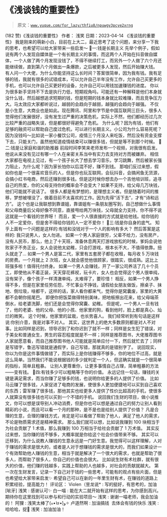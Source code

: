 # 《浅谈钱的重要性》

> 原文：[`www.yuque.com/for_lazy/thfiu8/npuwgy3pcye2xrng`](https://www.yuque.com/for_lazy/thfiu8/npuwgy3pcye2xrng)

<ne-h2 id="3ce3e006" data-lake-id="3ce3e006"><ne-heading-ext><ne-heading-anchor></ne-heading-anchor><ne-heading-fold></ne-heading-fold></ne-heading-ext><ne-heading-content><ne-text id="u972f4a20">(182 赞)《浅谈钱的重要性》</ne-text></ne-heading-content></ne-h2> <ne-p id="uefcc385b" data-lake-id="uefcc385b"><ne-text id="u63ebf7fd">作者： 浅笑</ne-text></ne-p> <ne-p id="u893af6ee" data-lake-id="u893af6ee"><ne-text id="u2443d675">日期：2023-04-14</ne-text></ne-p> <ne-p id="u3c141215" data-lake-id="u3c141215"><ne-text id="u7c4fc8f7">《浅谈钱的重要性》</ne-text></ne-p> <ne-p id="ube0a1228" data-lake-id="ube0a1228"><ne-text id="u53abc304">我是刚来的萌新小白，目前在上大二，最近思考了这个问题，来分享一下我的思考，也希望可以给大家带来一些启发～</ne-text></ne-p> <ne-p id="ua62ddf5f" data-lake-id="ua62ddf5f"><ne-text id="u1ace477e">🌵一:钱是长期主义</ne-text></ne-p> <ne-p id="u7cb72d0f" data-lake-id="u7cb72d0f"><ne-text id="uf5dbd1e6">先举个例子，假如说有两个人发现自媒体是一个有长期主义的事情，而这两个人开始在抖音做自媒体，一个人做了两个月发现没钱了，不得不继续打工，而另外一个人做了六个月还能继续做，直到第八个月做出一条爆款，之后被更多人发现，然后开始赚大钱。</ne-text></ne-p> <ne-p id="u6b8ee9a5" data-lake-id="u6b8ee9a5"><ne-text id="ud1b06a37">有人问一个大佬，为什么你能坚持这么长时间？答案很简单，因为我有钱。我有足够的钱，我就有很多的试错成本，可以允许自己半年没有工作，允许自己买更多的手机，也可以允许自己买更好的设备，允许自己可以用钱加速赚钱的进度。</ne-text></ne-p> <ne-p id="u60563463" data-lake-id="u60563463"><ne-text id="u237a9dac">你以为很多新手坚持不下去是执行力低，短期视角吗，可能还有一种解释是他们本身就没什么钱，然后越想追求短期的钱，但是短期的钱本身就比较难赚，而且竞争压力大。马太效应大家都听说过，越弱的会趋向于越弱，越强的会趋向于越强。</ne-text></ne-p> <ne-p id="u8e701805" data-lake-id="u8e701805"><ne-text id="uc9c61cc5">不仅是小生意，大商业也是如此。现在腾讯、阿里和字节是中国互联网三巨头，很多人觉得他们发展很好，没有发生过严重的决策危机，实际上不然，他们都经历过几次比较严重的战略失误，但是都很好得避免了危机。</ne-text></ne-p> <ne-p id="u9cddec80" data-lake-id="u9cddec80"><ne-text id="u5421db7d">为什么呢？因为有钱，他们有足够的融资可以帮助自己度过危机，可以进行长期主义。小公司为什么容易死呢？因为没钱吗～比如说一家小餐饮公司，疫情三个月没人来吃饭，然后没有资金支撑下去，只能关门，虽然他知道疫情结束可以赚很多钱，但就是等不到那个时候。</ne-text></ne-p> <ne-p id="u7e98e909" data-lake-id="u7e98e909"><ne-text id="uefc2e597">🌵二:钱是让家庭和谐的助推器</ne-text></ne-p> <ne-p id="uc2bc1291" data-lake-id="uc2bc1291"><ne-text id="u3fb984b4">前段时间李笑来老师发布一个视频，对我很有启发。他说从来没有见过有哪一个人在亲密关系当中有实力去支持对方而被嫌弃。</ne-text></ne-p> <ne-p id="uc4f3fdf7" data-lake-id="uc4f3fdf7"><ne-text id="u97446414">相信大家都在电视上见过，有一个孩子长大了想去学习音乐，学习跳舞，然后被家长强力阻止，为什么呢？因为家长怕你以后混不好，赚不到钱。</ne-text></ne-p> <ne-p id="u6eddfb1c" data-lake-id="u6eddfb1c"><ne-text id="ue71f9d44">那咱们反过来想，假如你也是一个很喜欢音乐的人，但是你也玩互联网，会玩抖音，会搞闲鱼无货源，会搞小红书电商，然后还赚到很多钱。但是这时候你想去办一个吉他培训班，追寻自己的热爱，你的父母支持你的概率会不会变大？如果不支持，给父母几万块钱，他们可能就不说话了。</ne-text></ne-p> <ne-p id="ub727dad9" data-lake-id="ub727dad9"><ne-text id="u6a0f0bfd">很多人都是有梦想的，是理想主义者。但是随着时间的推移，梦想被埋没了，做着目前不太喜欢的工作。因为先得“活下去”，才有“诗和远方”。</ne-text></ne-p> <ne-p id="u05459233" data-lake-id="u05459233"><ne-text id="u44dab50b">这个也是让我联想到靠谱姐，靠谱姐有一条朋友圈写到，自己想做什么事情和父母商量后父母好像不同意，直接甩给两万块钱，父母就全力支持，你不得不说这就是一个看钱的世界呀！</ne-text></ne-p> <ne-p id="u996b05ca" data-lake-id="u996b05ca"><ne-text id="u092e1d34">而且，爱一个人很直接的方式就是给他钱。给你钱的人不一定爱你，但是舍不得给你钱的人一定不爱你！</ne-text></ne-p> <ne-p id="u48628e84" data-lake-id="u48628e84"><ne-text id="u83836ba1">🌵三:钱是你自身的底气。</ne-text></ne-p> <ne-p id="u2403d0b9" data-lake-id="u2403d0b9"><ne-text id="uea2ad2c6">知乎上面有一个问题是这样的:有钱和没钱对于一个人的影响有多大？</ne-text></ne-p> <ne-p id="ubc3d5865" data-lake-id="ubc3d5865"><ne-text id="u1f5168e9">然后答案是这样的:</ne-text></ne-p> <ne-p id="u62576d73" data-lake-id="u62576d73"><ne-text id="ue0706b33">我只说男人，女人勿进。</ne-text></ne-p> <ne-p id="u3c785fcb" data-lake-id="u3c785fcb"><ne-text id="ue77783d8">如果一个男人家庭很穷，父辈不给力，没有房产，没有人民币，那么，他上了十天班，准备休息两天打游戏放松的时候，爹妈会说他败家子不务正业，女人会说他太幼稚，只会打游戏，根本长不大，不值得依靠。扭头就走了…</ne-text></ne-p> <ne-p id="u1ba806d1" data-lake-id="u1ba806d1"><ne-text id="ua30b8a67">如果一个男人是富二代，家里有五套房子都在收租，每月收 5 万块钱的房费。一个月就上 2 次班，女人就会感觉他很顾家，很踏实，很成熟。这比上班强多啦！值得托付终身。</ne-text></ne-p> <ne-p id="u2fa752e2" data-lake-id="u2fa752e2"><ne-text id="u0a16ea78">如果一个男人会赚钱，开了一家公司养活了几十个员工，即使他从不着正装，天天穿花裤衩，玩卡片，女人也会觉得这个男人很单纯，没有架子，像个孩子一样清澈单纯，太难得了，要珍惜！</ne-text></ne-p> <ne-p id="uf627755e" data-lake-id="uf627755e"><ne-text id="u1ae89057">相反，如果一个男人挣得不多，但是在家里任劳任怨，不忙事业不挣钱，请假给女朋友做饭，擦桌子、抹地、倒垃圾，啥都干，这样的话，家人看你都来气，觉得你是窝囊废，家里的大黄都不会朝你摇尾巴。</ne-text></ne-p> <ne-p id="u49a5e4ae" data-lake-id="u49a5e4ae"><ne-text id="u977aade9">即便你把饭菜做得特别美味，把地板擦出花来，给父母端茶倒水，给老婆洗脚，他们还是会觉得你窝囊、幼稚。</ne-text></ne-p> <ne-p id="ua170215f" data-lake-id="ua170215f"><ne-text id="u6b1dda8a">但是呢，一个男人一旦有钱了，他的老婆、他的父母、他的小孩、他家里的狗，看到他时，脸上都是真心、灿烂的微笑。</ne-text></ne-p> <ne-p id="u1c6be833" data-lake-id="u1c6be833"><ne-text id="ud696ca92">这个时候，他家里的盆栽，也长势喜人。</ne-text></ne-p> <ne-p id="uf4fdd687" data-lake-id="uf4fdd687"><ne-text id="u7cb8c233">我们经常听到有句话是这样说:你别介意，我是对事不对人。</ne-text></ne-p> <ne-p id="u1e3a4a54" data-lake-id="u1e3a4a54"><ne-text id="uc6bc6a74">其实，这世界上的绝大多数原则都是对人不对事。比如同样是迟到，领导迟到了和你迟到了就不一样；同样是女生犯了错误，对于美女和普通女生，男生的容忍程度就是不一样；同样是推荐图书，大佬推荐图书人家就愿意看，而自己推荐图书他人可能就是简单应付一下，然后就忙去了；同样是写错字，鲁迅写错就是通假字，自己写错，那就真的是错别字了。</ne-text></ne-p> <ne-p id="u433d1878" data-lake-id="u433d1878"><ne-text id="u10d7cff3">说回现实，你以为你是这件事情做错了，而实际上是你钱赚得不够多，你的地位不过高，就是这么简单。当然我们不能说根据钱的多少就判定一个人，但这确实就是一个很简单的指标，简单且粗暴。</ne-text></ne-p> <ne-p id="u759919b8" data-lake-id="u759919b8"><ne-text id="u7aa1a7a8">让别人更尊重你，让更多事情自己占理，简单粗暴的方法——变有钱。</ne-text></ne-p> <ne-p id="ucf2d4336" data-lake-id="ucf2d4336"><ne-text id="u0a9176a0">🌵四:有钱多少可以粗略等于你的价值。</ne-text></ne-p> <ne-p id="u6dc337f8" data-lake-id="u6dc337f8"><ne-text id="ucc8e6a6e">永远记住一句话，赚钱的关键是满足需求，而当你赚了足够多的钱，也说明你给更多的人提供了价值。</ne-text></ne-p> <ne-p id="ud197df70" data-lake-id="ud197df70"><ne-text id="ub13fd21c">比如马云赚了很多钱，人家促进了电商的发展，使很多人更加便捷地可以买到自己喜欢的东西；雷军赚了很多钱，那他其实也给更多人提供了性价比超高的手机，使很多人就算没有很多钱也可以买到一个不错的手机。</ne-text></ne-p> <ne-p id="uc1edb579" data-lake-id="uc1edb579"><ne-text id="ue0900124">说回我们生财的项目，做小说推文，你可以想是误导别人冲动消费，但是你也可以想是通过自己的努力让别人看到精彩的小说，而且可以看一个月的那种，是不是也是给别人提供了价值？</ne-text></ne-p> <ne-p id="u15c45243" data-lake-id="u15c45243"><ne-text id="u7cc64e34">凡是合理的生意，合理的赚钱方式，肯定是可以看做了帮助了他人，满足了他人的需求，不论是物质需求还是精神需求。</ne-text></ne-p> <ne-p id="ua70915f7" data-lake-id="ua70915f7"><ne-text id="uaa16bcb3">那么我们就可以想，比如说我赚到 100 块相当于为社会贡献了 1 术值，那么我赚到 100 万相当于给社会贡献了 1 万术值。</ne-text></ne-p> <ne-p id="u63e28a1a" data-lake-id="u63e28a1a"><ne-text id="u00b443b4">其实反过来想，当你赚的钱不够多，大概率就是你给这个社会价值带来不够。</ne-text></ne-p> <ne-p id="uc2f2d345" data-lake-id="uc2f2d345"><ne-text id="uc5a709bc">其实可以迁移到，为什么说教人赚钱的生意永远是一门好生意。我觉得可以这样理解，人对于赚钱的需求是很大的，或者是人对于想赚钱的需求是很大的，而我们如果设计一个有效帮助他人赚钱的生意，相当于就是解决了一个很大的需求，也就是帮助了很多人，而帮助了很多人，你自己的价值也会很大。</ne-text></ne-p> <ne-p id="u04c091f6" data-lake-id="u04c091f6"><ne-text id="u650195b4">比如说生财有术社群，就有很大的价值，他们赚的钱越多，实践上帮助的人也越多，对社会的贡献就越大。</ne-text></ne-p> <ne-p id="u9c7fd2ab" data-lake-id="u9c7fd2ab"><ne-text id="u7425db10">第一次在生财发言，记录一下自己对于钱的一些思考，可能有的观点有些片面，但是也希望给大家带来启发✨</ne-text></ne-p> <ne-p id="ua1eb5123" data-lake-id="ua1eb5123"><ne-text id="u69d60dfa">希望自己可以在新的一年里生财有术，在赚钱的道路上积累经验，提高能力！</ne-text></ne-p> <ne-hole id="u68bcdad6" data-lake-id="u68bcdad6"><ne-card data-card-name="hr" data-card-type="block" id="bFUfH" data-event-boundary="card"><ne-p id="ua8c81474" data-lake-id="ua8c81474"><ne-text id="u5bff2e01">评论区：</ne-text></ne-p> <ne-p id="ubd01aa28" data-lake-id="ubd01aa28"><ne-text id="ub3e24431">Violen（昱龙说* : 写的挺好，有思考的，加油[呲牙]</ne-text> <ne-text id="u87534771">浅笑 : 感谢认可✨</ne-text> <ne-text id="u4b0a9503">白一喵 : 能在大二就开始有这样的思考，为你感到高兴。期待你在这里找到可以参与和行动的实验项目～</ne-text> <ne-text id="u355fe154">浅笑 : 谢谢一喵老师，我会加油的！</ne-text> <ne-text id="u30c45ec0">阿狸 : 浅笑太棒了(๑•̀ㅂ•́)و✧</ne-text> <ne-text id="uad40e44f">卢道然啊 : 加油搞钱  去体会有钱的快乐</ne-text> <ne-text id="uaa410f05">浅笑 : 哈哈哈，捉😬</ne-text> <ne-text id="u11759f59">浅笑 : 加油加油！</ne-text></ne-p></ne-card></ne-hole>